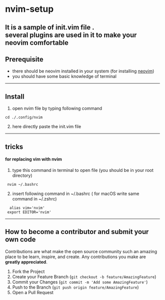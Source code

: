 # nvim-setup
It is a sample of init.vim file . <br/>
several plugins are used in it to make your neovim comfortable<br/> 
----------------------------------------------------
##  Prerequisite

* there should be neovim installed in your system 
(for installing [neovim](https://github.com/neovim/neovim))
* you should have some basic knowledge of terminal  
-----------------------------------------------------------------

## Install
1. open nvim file by typing following command 
```
cd ./.config/nvim
```
2. here directly paste the init.vim file

-------------------------------------------------------------
## tricks
#### for replacing vim with nvim 
   1. type this command in terminal to open file (you should be in your root directory)
  ``` 
   nvim ~/.bashrc
   ```
   2. insert following command in ~/.bashrc ( for macOS write same command in ~/.zshrc)<br/>
   ``` 
     alias vim='nvim'
    export EDITOR='nvim'
   ```
------------------------------------------------
## How to become a contributor and submit your own code

Contributions are what make the open source community such an amazing place to be learn, inspire, and create. Any contributions you make are **greatly appreciated**.

1. Fork the Project
2. Create your Feature Branch (`git checkout -b feature/AmazingFeature`)
3. Commit your Changes (`git commit -m 'Add some AmazingFeature'`)
4. Push to the Branch (`git push origin feature/AmazingFeature`)
5. Open a Pull Request
